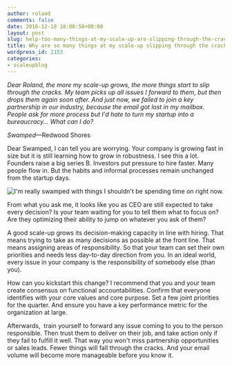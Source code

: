 ```yaml
---
author: roland
comments: false
date: 2016-12-18 18:00:58+00:00
layout: post
slug: help-too-many-things-at-my-scale-up-are-slipping-through-the-cracks
title: Why are so many things at my scale-up slipping through the cracks?
wordpress_id: 2153
categories:
- scaleupblog
---
```


_Dear Roland, the more my scale-up grows, the more things start to slip through the cracks. My team picks up all issues I forward to them, but then drops them again soon after. And just now, we failed to join a key partnership in our industry, because the email got lost in my mailbox. People ask for more process but I'd hate to turn my startup into a bureaucracy... What can I do?_


_Swamped_—Redwood Shores


Dear Swamped,
I can tell you are worrying. Your company is growing fast in size but it is still learning how to grow in robustness. I see this a lot. Founders raise a big series B. Investors put pressure to hire faster. Many people flow in. But the habits and informal processes remain unchanged from the startup days.

![I'm really swamped with things I shouldn't be spending time on right now.](http://www.scaleupally.com/wp-content/uploads/2016/12/e343eca8c566294fd63d945a369dac1b.png)

From what you ask me, it looks like you as CEO are still expected to take every decision? Is your team waiting for you to tell them what to focus on? Are they optimizing their ability to jump on whatever you ask of them?

A good scale-up grows its decision-making capacity in line with hiring. That means trying to take as many decisions as possible at the front line. That means assigning areas of responsibility. So that your team can set their own priorities and needs less day-to-day direction from you. In an ideal world, every issue in your company is the responsibility of somebody else (than you).

How can you kickstart this change? I recommend that you and your team create consensus on functional accountabilities. Confirm that everyone identifies with your core values and core purpose. Set a few joint priorities for the quarter. And ensure you have a key performance metric for the organization at large.

Afterwards,  train yourself to forward any issue coming to you to the person responsible. Then trust them to deliver on their job, and take action only if they fail to fulfill it well. That way you won't miss partnership opportunities or sales leads. Fewer things will fall through the cracks. And your email volume will become more manageable before you know it.
